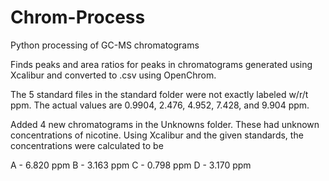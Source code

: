 # Chrom-Process
Python processing of GC-MS chromatograms 

Finds peaks and area ratios for peaks in chromatograms generated using Xcalibur and converted to .csv using OpenChrom. 

The 5 standard files in the standard folder were not exactly labeled w/r/t ppm. The actual values are 0.9904, 2.476, 4.952, 7.428, and 9.904 ppm.

Added 4 new chromatograms in the Unknowns folder. These had unknown concentrations of nicotine. Using Xcalibur and the given standards, the concentrations
were calculated to be 

A - 6.820 ppm
B - 3.163 ppm
C - 0.798 ppm
D - 3.170 ppm
